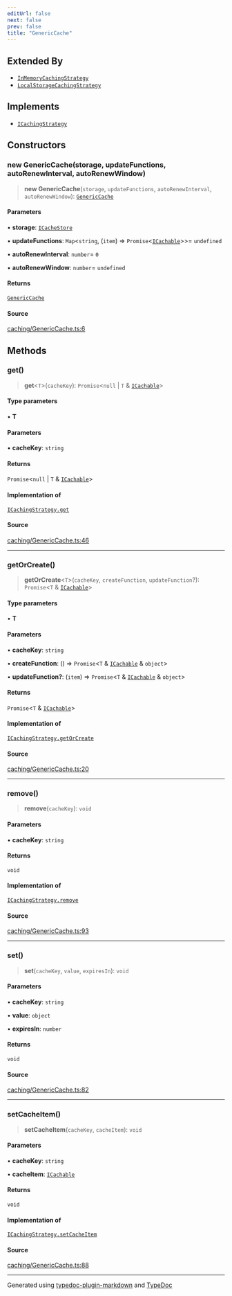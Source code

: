 ```yaml
---
editUrl: false
next: false
prev: false
title: "GenericCache"
---
```


## Extended By

- [`InMemoryCachingStrategy`](/api/classes/inmemorycachingstrategy/)
- [`LocalStorageCachingStrategy`](/api/classes/localstoragecachingstrategy/)

## Implements

- [`ICachingStrategy`](/api/interfaces/icachingstrategy/)

## Constructors

### new GenericCache(storage, updateFunctions, autoRenewInterval, autoRenewWindow)

> **new GenericCache**(`storage`, `updateFunctions`, `autoRenewInterval`, `autoRenewWindow`): [`GenericCache`](/api/classes/genericcache/)

#### Parameters

• **storage**: [`ICacheStore`](/api/interfaces/icachestore/)

• **updateFunctions**: `Map`\<`string`, (`item`) => `Promise`\<[`ICachable`](/api/interfaces/icachable/)\>\>= `undefined`

• **autoRenewInterval**: `number`= `0`

• **autoRenewWindow**: `number`= `undefined`

#### Returns

[`GenericCache`](/api/classes/genericcache/)

#### Source

[caching/GenericCache.ts:6](https://github.com/fostertheweb/spotify-web-sdk/blob/b2835c1/src/caching/GenericCache.ts#L6)

## Methods

### get()

> **get**\<`T`\>(`cacheKey`): `Promise`\<`null` \| `T` & [`ICachable`](/api/interfaces/icachable/)\>

#### Type parameters

• **T**

#### Parameters

• **cacheKey**: `string`

#### Returns

`Promise`\<`null` \| `T` & [`ICachable`](/api/interfaces/icachable/)\>

#### Implementation of

[`ICachingStrategy.get`](/api/interfaces/icachingstrategy/#get)

#### Source

[caching/GenericCache.ts:46](https://github.com/fostertheweb/spotify-web-sdk/blob/b2835c1/src/caching/GenericCache.ts#L46)

***

### getOrCreate()

> **getOrCreate**\<`T`\>(`cacheKey`, `createFunction`, `updateFunction`?): `Promise`\<`T` & [`ICachable`](/api/interfaces/icachable/)\>

#### Type parameters

• **T**

#### Parameters

• **cacheKey**: `string`

• **createFunction**: () => `Promise`\<`T` & [`ICachable`](/api/interfaces/icachable/) & `object`\>

• **updateFunction?**: (`item`) => `Promise`\<`T` & [`ICachable`](/api/interfaces/icachable/) & `object`\>

#### Returns

`Promise`\<`T` & [`ICachable`](/api/interfaces/icachable/)\>

#### Implementation of

[`ICachingStrategy.getOrCreate`](/api/interfaces/icachingstrategy/#getorcreate)

#### Source

[caching/GenericCache.ts:20](https://github.com/fostertheweb/spotify-web-sdk/blob/b2835c1/src/caching/GenericCache.ts#L20)

***

### remove()

> **remove**(`cacheKey`): `void`

#### Parameters

• **cacheKey**: `string`

#### Returns

`void`

#### Implementation of

[`ICachingStrategy.remove`](/api/interfaces/icachingstrategy/#remove)

#### Source

[caching/GenericCache.ts:93](https://github.com/fostertheweb/spotify-web-sdk/blob/b2835c1/src/caching/GenericCache.ts#L93)

***

### set()

> **set**(`cacheKey`, `value`, `expiresIn`): `void`

#### Parameters

• **cacheKey**: `string`

• **value**: `object`

• **expiresIn**: `number`

#### Returns

`void`

#### Source

[caching/GenericCache.ts:82](https://github.com/fostertheweb/spotify-web-sdk/blob/b2835c1/src/caching/GenericCache.ts#L82)

***

### setCacheItem()

> **setCacheItem**(`cacheKey`, `cacheItem`): `void`

#### Parameters

• **cacheKey**: `string`

• **cacheItem**: [`ICachable`](/api/interfaces/icachable/)

#### Returns

`void`

#### Implementation of

[`ICachingStrategy.setCacheItem`](/api/interfaces/icachingstrategy/#setcacheitem)

#### Source

[caching/GenericCache.ts:88](https://github.com/fostertheweb/spotify-web-sdk/blob/b2835c1/src/caching/GenericCache.ts#L88)

***

Generated using [typedoc-plugin-markdown](https://www.npmjs.com/package/typedoc-plugin-markdown) and [TypeDoc](https://typedoc.org/)
